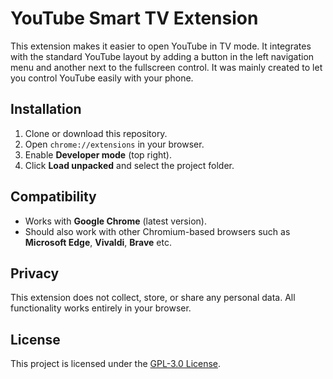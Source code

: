 # YouTube Smart TV Extension

This extension makes it easier to open YouTube in TV mode. It integrates with the standard YouTube layout by adding a button in the left navigation menu and another next to the fullscreen control. It was mainly created to let you control YouTube easily with your phone.


## Installation

1. Clone or download this repository.
2. Open `chrome://extensions` in your browser.
3. Enable **Developer mode** (top right).
4. Click **Load unpacked** and select the project folder.


## Compatibility

- Works with **Google Chrome** (latest version).  
- Should also work with other Chromium-based browsers such as **Microsoft Edge**, **Vivaldi**, **Brave** etc.


## Privacy

This extension does not collect, store, or share any personal data. All functionality works entirely in your browser.


## License

This project is licensed under the [GPL-3.0 License](./LICENSE).  
